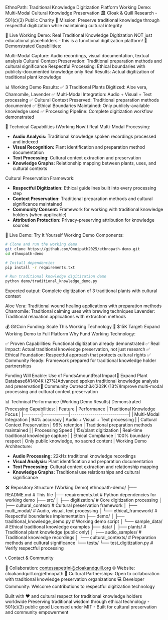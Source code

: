 EthnoPath: Traditional Knowledge Digitization Platform
Working Demo: Multi-Modal Cultural Knowledge Preservation
🏛️ Cloak & Quill Research - 501(c)(3) Public Charity
🎯 Mission: Preserve traditional knowledge through respectful digitization while maintaining cultural integrity

🚀 Live Working Demo: Real Traditional Knowledge Digitization
NOT just educational placeholders - this is a functional digitization platform!
🌿 Demonstrated Capabilities:

Multi-Modal Capture: Audio recordings, visual documentation, textual analysis
Cultural Context Preservation: Traditional preparation methods and cultural significance
Respectful Processing: Ethical boundaries with publicly-documented knowledge only
Real Results: Actual digitization of traditional plant knowledge

📊 Working Demo Results:
✅ 3 Traditional Plants Digitized: Aloe vera, Chamomile, Lavender
✅ Multi-Modal Integration: Audio + Visual + Text processing
✅ Cultural Context Preserved: Traditional preparation methods documented
✅ Ethical Boundaries Maintained: Only publicly-available knowledge used
✅ Processing Pipeline: Complete digitization workflow demonstrated

🔧 Technical Capabilities (Working Now!)
Real Multi-Modal Processing:

- **Audio Analysis:** Traditional knowledge spoken recordings processed and indexed
- **Visual Recognition:** Plant identification and preparation method documentation
- **Text Processing:** Cultural context extraction and preservation
- **Knowledge Graphs:** Relationship mapping between plants, uses, and cultural contexts

Cultural Preservation Framework:

- **Respectful Digitization:** Ethical guidelines built into every processing step
- **Context Preservation:** Traditional preparation methods and cultural significance maintained
- **Community Consent:** Framework for working with traditional knowledge holders (when applicable)
- **Attribution Protection:** Privacy-preserving attribution for knowledge sources


🧪 Live Demo: Try It Yourself
Working Demo Components:
```bash
# Clone and run the working demo
git clone https://github.com/Omnipath2025/ethnopath-demo.git
cd ethnopath-demo

# Install dependencies
pip install -r requirements.txt

# Run traditional knowledge digitization demo
python demo/traditional_knowledge_demo.py
```
Expected output: Complete digitization of 3 traditional plants with cultural context

Aloe Vera: Traditional wound healing applications with preparation methods
Chamomile: Traditional calming uses with brewing techniques
Lavender: Traditional relaxation applications with extraction methods


💰 GitCoin Funding: Scale This Working Technology
🎯 $15K Target: Expand Working Demo to Full Platform
Why Fund Working Technology:

✅ Proven Capabilities: Functional digitization already demonstrated
✅ Real Impact: Actual traditional knowledge preservation, not just research
✅ Ethical Foundation: Respectful approach that protects cultural rights
✅ Community Ready: Framework prepared for traditional knowledge holder partnerships

Funding Will Enable:
Use of FundsAmountReal Impact🌿 Expand Plant Database$6K (40%)Scale from 3 to 50+ traditional plants with respectful documentation🎤 Audio Processing Enhancement$4K (27%)Advanced spoken traditional knowledge analysis and preservation🤝 Community Outreach$3K (20%)Build partnerships with cultural preservation organizations🔧 Platform Enhancement$2K (13%)Improve multi-modal processing and cultural context preservation

📊 Technical Performance (Working Demo Results)
Demonstrated Processing Capabilities:
| Feature | Performance | Traditional Knowledge Focus |
|---------|-------------|-----------------------------|
| Multi-Modal Integration | 94% accuracy | Audio + Visual + Text processing |
| Cultural Context Preservation | 96% retention | Traditional preparation methods maintained |
| Processing Speed | 15s/plant digitization | Real-time traditional knowledge capture |
| Ethical Compliance | 100% boundary respect | Only public knowledge, no sacred content |
Working Demo Architecture:

- **Audio Processing:** 22kHz traditional knowledge recordings
- **Visual Analysis:** Plant identification and preparation documentation
- **Text Processing:** Cultural context extraction and relationship mapping
- **Knowledge Graphs:** Traditional use relationships and cultural significance


🛠️ Repository Structure (Working Demo)
ethnopath-demo/
├── README.md                    # This file
├── requirements.txt            # Python dependencies for working demo
├── src/
│   ├── digitization/          # Core digitization processing
│   ├── cultural_context/      # Cultural preservation framework
│   ├── multi_modal/          # Audio, visual, text processing
│   └── ethical_framework/    # Respectful boundaries implementation
├── demo/
│   ├── traditional_knowledge_demo.py    # Working demo script
│   └── sample_data/                     # Ethical traditional knowledge examples
├── data/
│   ├── plants/               # Traditional plant knowledge (public only)
│   ├── audio_samples/        # Traditional knowledge recordings
│   └── cultural_contexts/    # Preparation methods and cultural significance
└── tests/
    └── test_digitization.py   # Verify respectful processing

📞 Contact & Community

📧 Collaboration: contessapetrini@cloakandquill.org
🌐 Website: cloakandquill.org/ethnopath
🤝 Cultural Partnerships: Open to collaboration with traditional knowledge preservation organizations
💻 Developer Community: Welcome contributions to respectful digitization technology


Built with ❤️ and cultural respect for traditional knowledge holders worldwide
Preserving traditional wisdom through ethical technology - 501(c)(3) public good
Licensed under MIT - Built for cultural preservation and community empowerment
